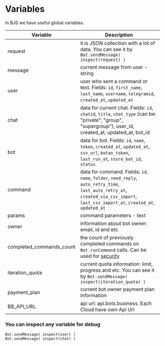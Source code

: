 # Variables

In BJS we have useful global variables.

| **Variable**             | **Description**                                                                                                                                                                                   |
| ------------------------ | ------------------------------------------------------------------------------------------------------------------------------------------------------------------------------------------------- |
| request                  | it is JSON collection with a lot of data. You can see it by `Bot.sendMessage( inspect(request) )`                                                                                                 |
| message                  | current message from user - string                                                                                                                                                                |
| user                     | user who sent a command or text. Fields: `id`, `first_name`, `last_name`, `username`, `telegramid`, `created_at`, `updated_at`                                                                    |
| chat                     | data for current chat. Fields: `id`, `chatid`, `title`, `chat_type` (can be: "private", "group", "supergroup"), user_id, created_at, updated_at, bot_id                                           |
| bot                      | data for bot. Fields: `id`, `name`, `token`, `created_at`, `updated_at`, `csv_url`, `botan_token`, `last_run_at`, `store_bot_id`, `status`                                                        |
| command                  | data for command. Fields: `id`, `name`, `folder`, `need_reply`, `auto_retry_time`, `last_auto_retry_at`, `created_via_csv_import`, `last_csv_import_at`, `created_at`, `updated_at`               |
| params                   | command parameters - text                                                                                                                                                                         |
| owner                    | information about bot owner: email, id and etc                                                                                                                                                    |
| completed_commands_count | the count of previously completed commands on `Bot.runCommand` calls. Can be used for [security](https://help.bots.business/scenarios-and-bjs/bjs-security#use-completed_commands_count-variable) |
| iteration_quota          | current quota information: limit, progress and etc. You can see it by `Bot.sendMessage( inspect(iteration_quota) )`                                                                               |
| payment_plan             | current bot owner payment plan information                                                                                                                                                        |
| BB_API_URL               | api url: api.bots.business. Each Cloud have own Api Url                                                                                                                                           |

###

### You can inspect any variable for debug

```
Bot.sendMessage( inspect(user) )
Bot.sendMessage( inspect(chat) )
```
